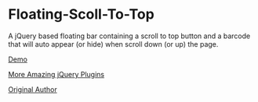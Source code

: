 Floating-Scoll-To-Top
=====================
A jQuery based floating bar containing a scroll to top button and a barcode that will auto appear (or hide) when scroll down (or up) the page.

<a href="http://iqq800.github.io/Floating-Scoll-To-Top">Demo</a>

<a href="http://www.jqueryscript.net">More Amazing jQuery Plugins</a>

<a href="http://www.jq-school.com/Detail.aspx?id=332">Original Author</a>

